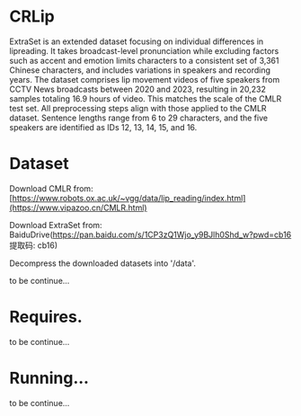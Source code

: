 # CRLip

ExtraSet is an extended dataset focusing on individual differences in lipreading. It takes broadcast-level pronunciation while excluding factors such as accent and emotion limits characters to a consistent set of 3,361 Chinese characters, and includes variations in speakers and recording years. The dataset comprises lip movement videos of five speakers from CCTV News broadcasts between 2020 and 2023, resulting in 20,232 samples totaling 16.9 hours of video.  This matches the scale of the CMLR test set. All preprocessing steps align with those applied to the CMLR dataset. Sentence lengths range from 6 to 29 characters, and the five speakers are identified as IDs 12, 13, 14, 15, and 16.

# Dataset

Download CMLR from: [https://www.robots.ox.ac.uk/~vgg/data/lip_reading/index.html](https://www.vipazoo.cn/CMLR.html)

Download ExtraSet from: BaiduDrive(https://pan.baidu.com/s/1CP3zQ1Wjo_y9BJlh0Shd_w?pwd=cb16 提取码: cb16)

Decompress the downloaded datasets into '/data'.

to be continue...

# Requires.
to be continue...


# Running...
to be continue...


